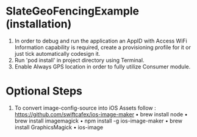 # SlateGeoFencingExample (installation)

1. In order to debug and run the application an AppID with Access WiFi Information capability is required, create a provisioning profile for it or just tick automatically codesign it.
2. Run 'pod install' in project directory using Terminal. 
3. Enable Always GPS location in order to fully utilize Consumer module.

# Optional Steps
1. To convert image-config-source into iOS Assets follow : https://github.com/swiftcafex/ios-image-maker
   • brew install node
   • brew install imagemagick
   • npm install -g ios-image-maker
   • brew install GraphicsMagick
   • ios-image
